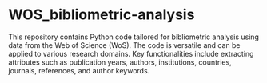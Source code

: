 # WOS_bibliometric-analysis
This repository contains Python code tailored for bibliometric analysis using data from the Web of Science (WoS). The code is versatile and can be applied to various research domains. Key functionalities include extracting attributes such as publication years, authors, institutions, countries, journals, references, and author keywords.
